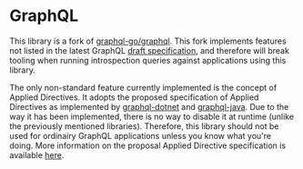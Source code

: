 # GraphQL

This library is a fork of [graphql-go/graphql](https://github.com/graphql-go/graphql). This fork implements features not listed in the latest GraphQL [draft specification](https://spec.graphql.org/draft/), and therefore will break tooling when running introspection queries against applications using this library.

The only non-standard feature currently implemented is the concept of Applied Directives. It adopts the proposed specification of Applied Directives as implemented by [graphql-dotnet](https://github.com/graphql-dotnet/graphql-dotnet) and [graphql-java](https://github.com/graphql-java/graphql-java).  Due to the way it has been implemented, there is no way to disable it at runtime (unlike the previously mentioned libraries). Therefore, this library should not be used for ordinairy GraphQL applications unless you know what you're doing. More information on the proposal Applied Directive specification is available [here](https://graphql-dotnet.github.io/docs/getting-started/directives/#directives-and-introspection).
